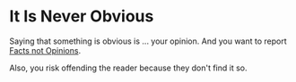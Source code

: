 It Is Never Obvious
===

Saying that something is obvious is ... your opinion. And you want to report [Facts not Opinions](Write_Facts_Not_Opinions.md).

Also, you risk offending the reader because they don't find it so. 
